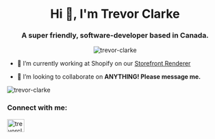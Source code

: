 <h1 align="center">Hi 👋, I'm Trevor Clarke </h1>
<h3 align="center">A super friendly, software-developer based in Canada.</h3>

<p align="center"> <img src="https://komarev.com/ghpvc/?username=trevor-clarke&label=Profile%20views&color=0e75b6&style=flat" alt="trevor-clarke" /> </p>

- 🔭 I’m currently working at Shopify on our [Storefront Renderer](https://shopify.engineering/how-shopify-reduced-storefront-response-times-rewrite)

- 👯 I’m looking to collaborate on **ANYTHING! Please message me.**

<p><img align="center" src="https://github-readme-streak-stats.herokuapp.com/?user=trevor-clarke&" alt="trevor-clarke" /></p>


<h3 align="left">Connect with me:</h3>
<p align="left">
<a href="https://linkedin.com/in/trevorclarketc" target="blank"><img align="center" src="https://raw.githubusercontent.com/rahuldkjain/github-profile-readme-generator/master/src/images/icons/Social/linked-in-alt.svg" alt="trevorclarketc" height="30" width="40" /></a>
</p>


